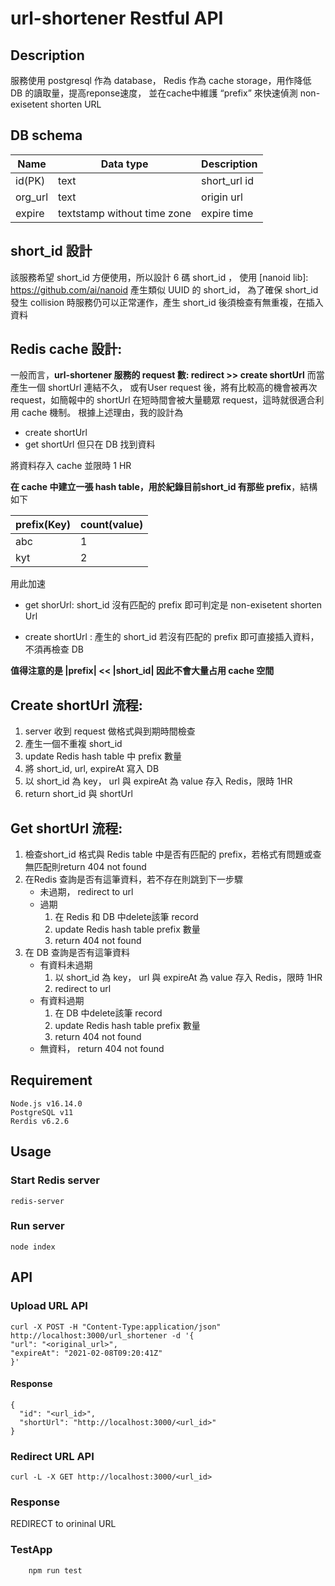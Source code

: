 # url-shortener Restful API

## Description

服務使用 postgresql 作為 database， Redis 作為 cache storage，用作降低 DB 的讀取量，提高reponse速度， 並在cache中維護 “prefix” 來快速偵測 non-exisetent shorten URL

## DB schema
|Name  | Data type | Description |
|------|------|------|
|id(PK)| text| short_url id |
|org_url|text| origin url
|expire|textstamp without time zone| expire time


## short_id 設計
該服務希望 short_id 方便使用，所以設計 6 碼 short_id ，
使用 [nanoid lib]: https://github.com/ai/nanoid 產生類似 UUID 的 short_id，
為了確保 short_id 發生 collision 時服務仍可以正常運作，產生 short_id 後須檢查有無重複，在插入資料

## Redis cache 設計:
一般而言，**url-shortener 服務的 request 數: redirect  >>  create shortUrl**
而當產生一個 shortUrl 連結不久， 或有User request 後，將有比較高的機會被再次 request，如簡報中的 shortUrl 在短時間會被大量聽眾 request，這時就很適合利用 cache 機制。
根據上述理由，我的設計為
* create shortUrl
* get shortUrl 但只在 DB 找到資料

將資料存入 cache 並限時 1 HR

**在 cache 中建立一張 hash table，用於紀錄目前short_id 有那些 prefix**，結構如下

|prefix(Key)  |count(value)  |
|------|------|
|abc| 1|
|kyt|2|

用此加速
* get shorUrl:
  short_id 沒有匹配的 prefix 即可判定是 non-exisetent shorten Url

* create shortUrl :
    產生的 short_id 若沒有匹配的 prefix 即可直接插入資料，不須再檢查 DB

**值得注意的是 |prefix| << |short_id| 因此不會大量占用 cache 空間**

## Create shortUrl 流程:

1. server 收到 request 做格式與到期時間檢查
2. 產生一個不重複 short_id
3. update Redis hash table 中 prefix 數量
4. 將 short_id, url, expireAt 寫入 DB
5. 以 short_id 為 key， url 與 expireAt 為 value 存入 Redis，限時 1HR
6. return short_id 與 shortUrl

## Get shortUrl 流程:
1. 檢查short_id 格式與 Redis table 中是否有匹配的 prefix，若格式有問題或查無匹配則return 404 not found
2. 在Redis 查詢是否有這筆資料，若不存在則跳到下一步驟
    * 未過期， redirect to url
    * 過期
        1. 在 Redis 和 DB 中delete該筆 record
        2. update Redis hash table prefix 數量
        3. return 404 not found
3. 在 DB 查詢是否有這筆資料
    * 有資料未過期 
        1. 以 short_id 為 key， url 與 expireAt 為 value 存入 Redis，限時 1HR
        2. redirect to url
    * 有資料過期
        1. 在 DB 中delete該筆 record
        2. update Redis hash table prefix 數量
        3. return 404 not found
    * 無資料， return 404 not found
## Requirement

```
Node.js v16.14.0
PostgreSQL v11
Rerdis v6.2.6
```

## Usage

### Start Redis server

```
redis-server
```
### Run server

```
node index
```

## API
### Upload URL API

```
curl -X POST -H "Content-Type:application/json" http://localhost:3000/url_shortener -d '{
"url": "<original_url>",
"expireAt": "2021-02-08T09:20:41Z"
}'
```

#### Response

```
{
  "id": "<url_id>",
  "shortUrl": "http://localhost:3000/<url_id>"
}
```

### Redirect URL API

```
curl -L -X GET http://localhost:3000/<url_id>
```
### Response
REDIRECT to orininal URL

### TestApp
```
    npm run test
```
